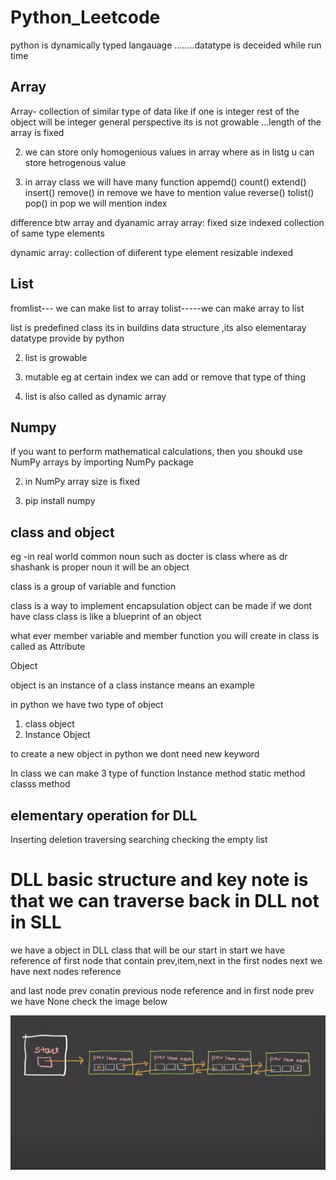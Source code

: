 # Python_Leetcode 
python is dynamically typed langauage ........datatype is deceided while run time
## Array
Array- collection of similar type of data like if one is integer  rest of the object will be integer general perspective its is not growable ...length of the array is fixed 

2) we can store only homogenious values in array where as in listg u can store hetrogenous value

3) in array class we will have many function 
appemd()
count()
extend() 
insert()
remove() in remove we have to mention value 
reverse()
tolist()
pop() in pop we will mention index

difference btw array and dyanamic array
array:
fixed size
indexed
collection of same type elements

dynamic array:
collection of diiferent type element
resizable
indexed

## List
fromlist--- we can  make list to array
tolist-----we can make array to list

list is predefined class its in buildins data structure  ,its also elementaray datatype provide by python

2) list is growable

3) mutable eg at certain index we can add or remove that type of thing

4) list is also called as dynamic array

## Numpy
if you want to perform mathematical calculations, then you shoukd use NumPy arrays by importing NumPy package

2) in NumPy array size is fixed

3) pip install numpy

## class and object 
eg -in real world common noun such as docter is class where as dr shashank is proper noun it will be an object 

class is a group of variable and function

class is a way to implement encapsulation
object can be made if we dont have class 
class is like a blueprint of an object  

what ever member variable and member function you will create in class is called as Attribute


Object 

object is an instance of a class 
instance means an example 

in python we have two type of object 
1) class object
2) Instance Object

to create a new object in python we dont need new keyword

In class we can make 3 type of function 
Instance method 
static method
classs method

##  elementary operation for DLL
Inserting
deletion
traversing
searching
checking the empty list

# DLL basic structure and key note is that we can traverse back in DLL not in SLL

we have a object in DLL class that will be our start in start we have reference of first node that contain prev,item,next in the first nodes next we have next nodes reference 

and last node prev conatin previous node reference and in first node prev we have None check the image  below 

![alt text](image.png)

